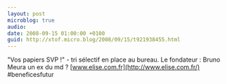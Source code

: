 ```yaml
---
layout: post
microblog: true
audio: 
date: 2008-09-15 01:00:00 +0100
guid: http://xtof.micro.blog/2008/09/15/t921938455.html
---
```

"Vos papiers SVP !" - tri sélectif en place au bureau. Le fondateur : Bruno Meura un ex du md ? [www.elise.com.fr](http://www.elise.com.fr/) #beneficesfutur

